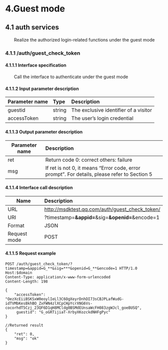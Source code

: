 ﻿# 4.Guest mode

## 4.1 auth services

　　Realize the authorized login-related functions under the guest mode

### 4.1.1 /auth/guest_check_token 


#### 4.1.1.1 Interface specification

　　Call the interface to authenticate under the guest mode

#### 4.1.1.2 Input parameter description

| Parameter name| Type|Description|
| ------------- |:-------------|:-----|
| guestid|string| The exclusive identifier of a visitor |
| accessToken|string| The user’s login credential |

#### 4.1.1.3 Output parameter description

| Parameter name| Description|
| ------------- |:-----|
| ret| Return code 0: correct  others: failure |
| msg| If ret is not 0, it means “Error code, error prompt”. For details, please refer to Section 5 |

#### 4.1.1.4 Interface call description
|Name|Description|
| ------------- |:-----|
| URL|http://msdktest.qq.com/auth/guest_check_token/ |
| URI|?timestamp=**&appid=**&sig=**&openid=**&encode=1|
| Format |JSON |
| Request mode |POST  |

#### 4.1.1.5 Request example

	POST /auth/guest_check_token/?timestamp=&appid=G_**&sig=***&openid=G_**&encode=1 HTTP/1.0
	Host:$domain
	Content-Type: application/x-www-form-urlencoded
	Content-Length: 198
	
	{
	    "accessToken": "OezXcEiiBSKSxW0eoylIeLl3C6OgXeyrDnhDI73sCBJPLafWudG-idTVMbKesBkhBO_ZxFWN4zlXCpCHpYcrXNG6Vs-cocorhdT5Czj_23QF6D1qH8MCldg0BSMdEUnsaWcFH083zgWJcl_goeBUSQ",
	     guestid": "G_oGRTijiaT-XrbyXKozckdNHFgPyc"
	}
	
	//Returned result
	{
	    "ret": 0,
	    "msg": "ok"
	}


